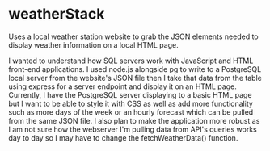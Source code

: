 # weatherStack
Uses a local weather station website to grab the JSON elements needed to display weather information on a local HTML page.

I wanted to understand how SQL servers work with JavaScript and HTML front-end applications.
I used node.js alongside pg to write to a PostgreSQL local server from the website's JSON file then I take that data from the table using express for a server endpoint and display it on an HTML page. 
Currently, I have the PostgreSQL server displaying to a basic HTML page but I want to be able to style it with CSS as well as add more functionality such as more days of the week or an hourly forecast which can be pulled from the same JSON file.
I also plan to make the application more robust as I am not sure how the webserver I'm pulling data from API's queries works day to day so I may have to change the fetchWeatherData() function.
